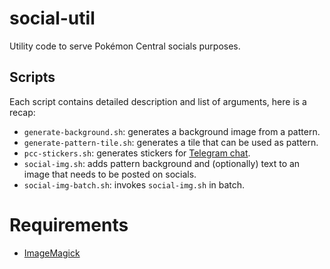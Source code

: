 # social-util
Utility code to serve Pokémon Central socials purposes.

## Scripts
Each script contains detailed description and list of arguments, here is a recap:
- `generate-background.sh`: generates a background image from a pattern.
- `generate-pattern-tile.sh`: generates a tile that can be used as pattern.
- `pcc-stickers.sh`: generates stickers for [Telegram chat](t.me/PCentralChat).
- `social-img.sh`: adds pattern background and (optionally) text to an image that needs to be posted on socials.
- `social-img-batch.sh`: invokes `social-img.sh` in batch.

# Requirements
- [ImageMagick](https://www.imagemagick.org)
